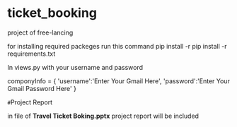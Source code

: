 # ticket_booking
project of free-lancing

for installing required packeges run this command
pip install -r pip install -r requirements.txt





In views.py with your username and password 



componyInfo = {
    'username':'Enter Your Gmail Here',
    'password':'Enter Your Gmail Password Here'
}

`#`Project Report

in file of **Travel Ticket Boking.pptx** project report will be included
 
